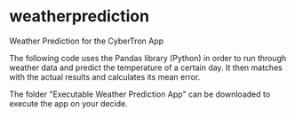 # weatherprediction
Weather Prediction for the CyberTron App 

The following code uses the Pandas library (Python) in order to run through weather data and predict the temperature of a certain day.
It then matches with the actual results and calculates its mean error. 

The folder "Executable Weather Prediction App" can be downloaded to execute the app on your decide.
